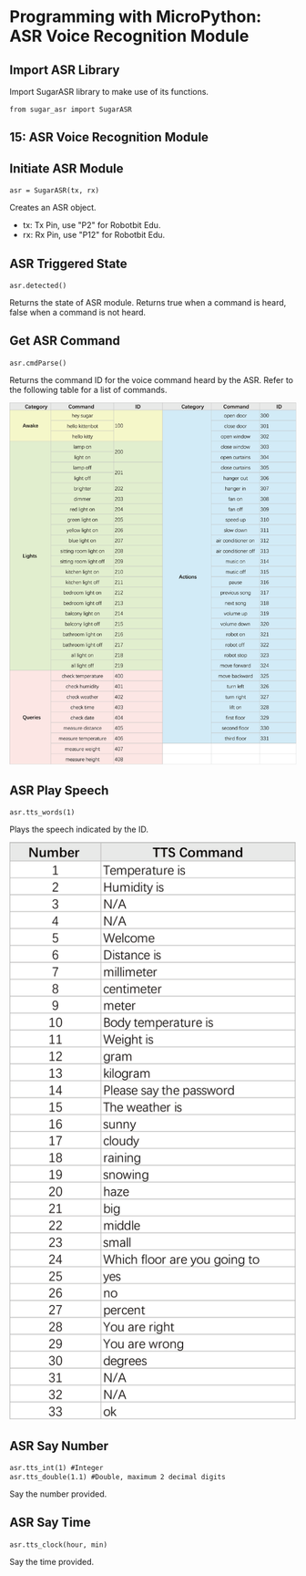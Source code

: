 # Programming with MicroPython: ASR Voice Recognition Module

## Import ASR Library

Import SugarASR library to make use of its functions.

    from sugar_asr import SugarASR

## 15: ASR Voice Recognition Module

## Initiate ASR Module

    asr = SugarASR(tx, rx)

Creates an ASR object.

- tx: Tx Pin, use "P2" for Robotbit Edu.
- rx: Rx Pin, use "P12" for Robotbit Edu.

## ASR Triggered State

    asr.detected()

Returns the state of ASR module. Returns true when a command is heard, false when a command is not heard.

## Get ASR Command

    asr.cmdParse()

Returns the command ID for the voice command heard by the ASR. Refer to the following table for a list of commands.

![](../images/asr_codes.png)

## ASR Play Speech

    asr.tts_words(1)

Plays the speech indicated by the ID.

![](../images/tts_codes.png)

## ASR Say Number

    asr.tts_int(1) #Integer
    asr.tts_double(1.1) #Double, maximum 2 decimal digits

Say the number provided.

## ASR Say Time

    asr.tts_clock(hour, min)

Say the time provided.